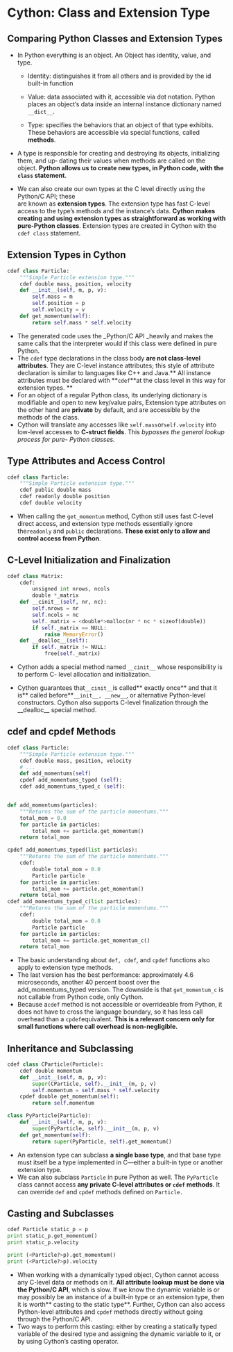 # Cython: Class and Extension Type

## Comparing Python Classes and Extension Types

* In Python everything is an object. An Object has identity, value, and type.

  * Identity: distinguishes it from all others and is provided by the id built-in function

  * Value: data associated with it, accessible via dot notation.  Python places an object’s data inside an internal instance dictionary named `__dict__`.

  * Type: specifies the behaviors that an object of that type exhibits. These behaviors are accessible via special functions, called **methods**.

* A type is responsible for creating and destroying its objects, initializing them, and up‐ dating their values when methods are called on the object. **Python allows us to create new types, in Python code, with the **`class`** statement**.

* We can also create our own types at the C level directly using the Python/C API; these  
   are known as **extension types**. The extension type has fast C-level access to the type’s methods and the instance’s data.  **Cython makes creating and using extension types as straightforward as working with pure-Python classes**. Extension types are created in Cython with the `cdef class` statement.

## Extension Types in Cython

```py
cdef class Particle:
    """Simple Particle extension type."""
    cdef double mass, position, velocity
    def __init__(self, m, p, v):
        self.mass = m
        self.position = p
        self.velocity = v
    def get_momentum(self):
        return self.mass * self.velocity
```

* The generated code uses the \_Python/C API \_heavily and makes the same calls that the interpreter would if this class were defined in pure Python.
* The `cdef` type declarations in the class body **are not class-level attributes**. They are C-level instance attributes; this style of attribute declaration is similar to languages like C++ and Java.** All instance attributes must be declared with **`cdef`**at the class level in this way for extension types. **
* For an object of a regular Python class, its underlying dictionary is modifiable and open to new key/value pairs, Extension type attributes on the other hand are **private** by default, and are accessible by the methods of the class. 
* Cython will translate any accesses like `self.mass`or`self.velocity` into low-level accesses to **C-struct fields**. This _bypasses the general lookup process for pure- Python classes._

## Type Attributes and Access Control

```py
cdef class Particle:
    """Simple Particle extension type."""
    cdef public double mass
    cdef readonly double position
    cdef double velocity
```

* When calling the `get_momentum` method, Cython still uses fast C-level direct access, and extension type methods essentially ignore the`readonly` and `public` declarations. **These exist only to allow and control access from Python**.

## C-Level Initialization and Finalization

```py
cdef class Matrix:
    cdef:
        unsigned int nrows, ncols
        double *_matrix
    def __cinit__(self, nr, nc):
        self.nrows = nr
        self.ncols = nc
        self._matrix = <double*>malloc(nr * nc * sizeof(double))
        if self._matrix == NULL:
            raise MemoryError()
    def __dealloc__(self):
        if self._matrix != NULL:
            free(self._matrix)
```

* Cython adds a special method named `__cinit__` whose responsibility is to perform C- level allocation and initialization.

* Cython guarantees that`__cinit__`is called** exactly once** and that it is** called before**`__init__, __new__`, or alternative Python-level constructors. Cython also supports C-level finalization through the  
   \_\_dealloc\_\_ special method.

## cdef and cpdef Methods

```py
cdef class Particle:
    """Simple Particle extension type."""
    cdef double mass, position, velocity
    # ...
    def add_momentums(self)      
    cpdef add_momentums_typed (self):
    cdef add_momentums_typed_c (self):


def add_momentums(particles):
    """Returns the sum of the particle momentums."""
    total_mom = 0.0
    for particle in particles:
        total_mom += particle.get_momentum()
    return total_mom

cpdef add_momentums_typed(list particles):
    """Returns the sum of the particle momentums."""
    cdef:
        double total_mom = 0.0
        Particle particle
    for particle in particles:
        total_mom += particle.get_momentum()
    return total_mom
cdef add_momentums_typed_c(list particles):
    """Returns the sum of the particle momentums."""
    cdef:
        double total_mom = 0.0
        Particle particle
    for particle in particles:
        total_mom += particle.get_momentum_c()
    return total_mom
```

* The basic understanding about `def, cdef`, and `cpdef` functions also apply to extension type methods. 
* The last version has the best performance: approximately 4.6 microseconds, another 40 percent boost over the add\_momentums\_typed version. The downside is that `get_momentum_c` is not callable from Python code, only Cython. 
* Because a`cdef` method is not accessible or overrideable from Python, it does not have to cross the language boundary, so it has less call overhead than a `cpdef`equivalent. **This is a relevant concern only for small functions where call overhead is non-negligible.**

## Inheritance and Subclassing

```py
cdef class CParticle(Particle):
    cdef double momentum
    def __init__(self, m, p, v):
        super(CParticle, self).__init__(m, p, v)
        self.momentum = self.mass * self.velocity
    cpdef double get_momentum(self):
        return self.momentum

class PyParticle(Particle):
    def __init__(self, m, p, v):
        super(PyParticle, self).__init__(m, p, v)
    def get_momentum(self):
        return super(PyParticle, self).get_momentum()
```

* An extension type can subclass **a single base type**, and that base type must itself be a type implemented in C—either a built-in type or another extension type.
* We can also subclass `Particle` in pure Python as well. The `PyParticle` class cannot access **any private C-level attributes or **`cdef`** methods**. It can override `def` and `cpdef` methods defined on `Particle.`

## Casting and Subclasses

```py
cdef Particle static_p = p
print static_p.get_momentum()
print static_p.velocity

print (<Particle?>p).get_momentum()
print (<Particle?>p).velocity
```

* When working with a dynamically typed object, Cython cannot access any C-level data or methods on it. **All attribute lookup must be done via the Python/C API**, which is slow. If we know the dynamic variable is or may possibly be an instance of a built-in type or an extension type, then it is worth** casting to the static type**. Further, Cython can also access Python-level attributes and `cpdef` methods directly without going through the Python/C API. 
* Two ways to perform this casting: either by creating a statically typed variable of the desired type and assigning the dynamic variable to it, or by using Cython’s casting operator.



